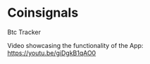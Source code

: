 # Coinsignals
Btc Tracker 

Video showcasing the functionality of the App:
https://youtu.be/giDgkB1qAO0
